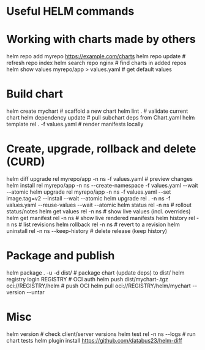 # Useful HELM commands

# Working with charts made by others
helm repo add myrepo https://example.com/charts
helm repo update                              # refresh repo index
helm search repo nginx                        # find charts in added repos
helm show values myrepo/app > values.yaml     # get default values

# Build chart
helm create mychart                           # scaffold a new chart
helm lint .                                   # validate current chart
helm dependency update                        # pull subchart deps from Chart.yaml
helm template rel . -f values.yaml            # render manifests locally

# Create, upgrade, rollback and delete (CURD)
helm diff upgrade rel myrepo/app -n ns -f values.yaml  # preview changes
helm install rel myrepo/app -n ns --create-namespace -f values.yaml --wait --atomic
helm upgrade rel myrepo/app -n ns -f values.yaml --set image.tag=v2 --install --wait --atomic
helm upgrade rel . -n ns -f values.yaml --reuse-values --wait --atomic
helm status rel -n ns                         # rollout status/notes
helm get values rel -n ns                     # show live values (incl. overrides)
helm get manifest rel -n ns                   # show live rendered manifests
helm history rel -n ns                        # list revisions
helm rollback rel <REV> -n ns                 # revert to a revision
helm uninstall rel -n ns --keep-history       # delete release (keep history)

# Package and publish
helm package . -u -d dist/                    # package chart (update deps) to dist/
helm registry login REGISTRY                  # OCI auth
helm push dist/mychart-<VER>.tgz oci://REGISTRY/helm   # push OCI
helm pull oci://REGISTRY/helm/mychart --version <VER> --untar

# Misc 
helm version                                  # check client/server versions
helm test rel -n ns --logs                    # run chart tests
helm plugin install https://github.com/databus23/helm-diff
